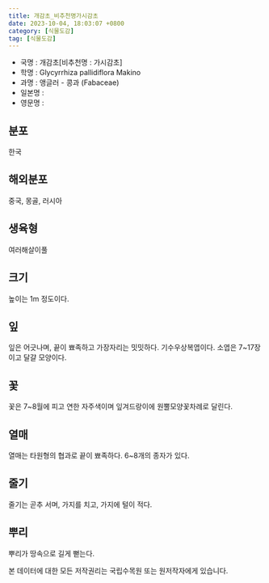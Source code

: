 ```yaml
---
title: 개감초_비추천명가시감초
date: 2023-10-04, 18:03:07 +0800
category: [식물도감]
tag: [식물도감]
---
```




- 국명 : 개감초[비추천명 : 가시감초]
- 학명 : Glycyrrhiza pallidiflora Makino
- 과명 : 앵글러 - 콩과 (Fabaceae)
- 일본명 : 
- 영문명 : 


## 분포
한국
## 해외분포
중국, 몽골, 러시아
## 생육형
여러해살이풀
## 크기
높이는 1m 정도이다.
## 잎
잎은 어긋나며, 끝이 뾰족하고 가장자리는 밋밋하다. 기수우상복엽이다. 소엽은 7~17장이고 달걀 모양이다.
## 꽃
꽃은 7~8월에 피고 연한 자주색이며 잎겨드랑이에  원뿔모양꽃차례로 달린다.
## 열매
열매는 타원형의 협과로 끝이 뾰족하다. 6~8개의 종자가 있다.
## 줄기
줄기는 곧추 서며, 가지를 치고, 가지에 털이 적다.
## 뿌리
뿌리가 땅속으로 길게 뻗는다.






본 데이터에 대한 모든 저작권리는 국립수목원 또는 원저작자에게 있습니다.
